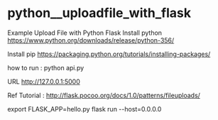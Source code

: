 # python__uploadfile_with_flask
Example Upload File with Python Flask
Install python https://www.python.org/downloads/release/python-356/

Install pip https://packaging.python.org/tutorials/installing-packages/

how to run : python api.py

URL
http://127.0.0.1:5000

Ref Tutorial : http://flask.pocoo.org/docs/1.0/patterns/fileuploads/

export FLASK_APP=hello.py
flask run --host=0.0.0.0
